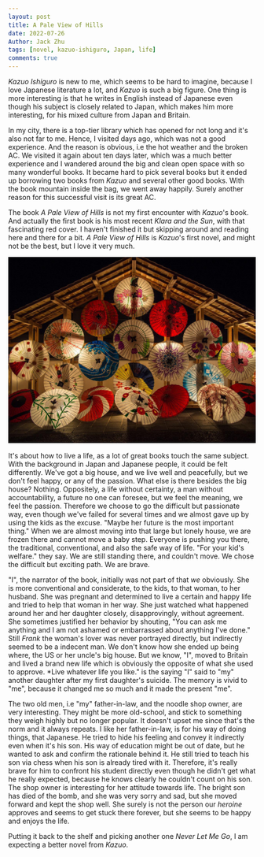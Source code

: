 ```yaml
---
layout: post
title: A Pale View of Hills
date: 2022-07-26
Author: Jack Zhu
tags: [novel, kazuo-ishiguro, Japan, life]
comments: true
---
```


*Kazuo Ishiguro* is new to me, which seems to be hard to imagine, because I
love Japanese literature a lot, and *Kazuo* is such a big figure. One thing is
more interesting is that he writes in English instead of Japanese even though his subject is closely related to Japan, which makes
him more interesting, for his mixed culture from Japan and Britain.

In my city, there is a top-tier library which has opened for not long and it's
also not far to me. Hence, I visited days ago, which was not a good experience.
And the reason is obvious, i.e the hot weather and the broken AC. We visited it
again about ten days later, which was a much better experience and I wandered
around the big and clean open space with so many wonderful books. It became
hard to pick several books but it ended up borrowing two books from *Kazuo* and
several other good books. With the book mountain inside the bag, we went away
happily. Surely another reason for this successful visit is its great AC.

The book *A Pale View of Hills* is not my first encounter with *Kazuo*'s book.
And actually the first book is his most recent *Klara and the Sun*, with that
fascinating red cover. I haven't finished it but skipping around and reading
here and there for a bit. *A Pale View of Hills* is *Kazuo*'s first novel, and
might not be the best, but I love it very much.

![Japanese](/images/japanese.png)

It's about how to live a life, as a lot of great books touch the same subject.
With the background in Japan and Japanese people, it could be felt differently.
We've got a big house, and we live well and peacefully, but we don't feel
happy, or any of the passion. What else is there besides the big house?
Nothing. Oppositely, a life without certainty, a man without accountability, a
future no one can foresee, but we feel the meaning, we feel the passion.
Therefore we choose to go the difficult but passionate way, even though we've
failed for several times and we almost gave up by using the kids as the excuse.
"Maybe her future is the most important thing." When we are almost moving into
that large but lonely house, we are frozen there and cannot move a baby step.
Everyone is pushing you there, the traditional, conventional, and also the safe
way of life. "For your kid's welfare." they say. We are still standing there,
and couldn't move. We chose the difficult but exciting path. We are brave.

"I", the narrator of the book, initially was not part of that *we* obviously.
She is more conventional and considerate, to the kids, to that woman, to her
husband. She was pregnant and determined to live a certain and happy life and
tried to help that woman in her way. She just watched what happened around her
and her daughter closely, disapprovingly, without agreement. She sometimes
justified her behavior by shouting, "You can ask me anything and I am not
ashamed or embarrassed about anything I've done." Still *Frank* the woman's
lover was never portrayed directly, but indirectly seemed to be a indecent man.
We don't know how she ended up being where, the US or her uncle's big house.
But we know, "I", moved to Britain and lived a brand new life which is
obviously the opposite of what she used to approve. *Live whatever life you
like." is the saying "I" said to "my" another daughter after my first daughter's
suicide. The memory is vivid to "me", because it changed me so much and it made
the present "me".

The two old men, i.e "my" father-in-law, and the noodle shop owner, are very
interesting. They might be more old-school, and stick to something they weigh
highly but no longer popular. It doesn't upset me since that's the norm and it
always repeats. I like her father-in-law, is for his way of doing things, that
Japanese. He tried to hide his feeling and convey it indirectly even when it's
his son. His way of education might be out of date, but he wanted to ask and
confirm the rationale behind it. He still tried to teach his son via chess when
his son is already tired with it. Therefore, it's really brave for him to
confront his student directly even though he didn't get what he really
expected, because he knows clearly he couldn't count on his son. The shop owner
is interesting for her attitude towards life. The bright son has died of the
bomb, and she was very sorry and sad, but she moved forward and kept the shop
well. She surely is not the person our *heroine* approves and seems to get
stuck there forever, but she seems to be happy and enjoys the life.

Putting it back to the shelf and picking another one *Never Let Me Go*, I am
expecting a better novel from *Kazuo*.
